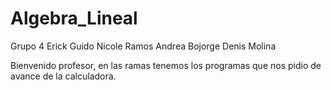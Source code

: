 # Algebra_Lineal
Grupo 4
Erick Guido
Nicole Ramos
Andrea Bojorge
Denis Molina

Bienvenido profesor, en las ramas tenemos los programas que nos pidio de avance de la calculadora.
